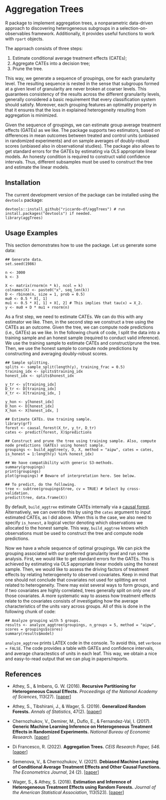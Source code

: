 # Aggregation Trees
R package to implement aggregation trees, a nonparametric data-driven approach to discovering heterogeneous subgroups in a selection-on-observables framework. Additionally, it provides useful functions to work with `rpart` objects.

The approach consists of three steps:

1. Estimate conditional average treatment effects (CATEs);
2. Aggregate CATEs into a decision tree;
3. Prune the tree.

This way, we generate a sequence of groupings, one for each granularity level. The resulting sequence is nested in the sense that subgroups formed at a given
level of granularity are never broken at coarser levels. This guarantees consistency of the results across the different granularity levels, generally considered a basic requirement that every classification system should satisfy. Moreover, each grouping features an optimality property in that it ensures that the loss in
explained heterogeneity resulting from aggregation is minimized.

Given the sequence of groupings, we can estimate group average treatment effects (GATEs) as we like. The package supports two estimators, based on differences in mean outcomes between treated and control units (unbiased in randomized experiments) and on sample averages of doubly-robust scores (unbiased also in observational studies). The package also allows to get standard errors for the GATEs by estimating via OLS appropriate linear models. An honesty condition is required to construct valid confidence intervals. Thus, different subsamples must be used to construct the tree and estimate the linear models. 

## Installation  
The current development version of the package can be installed using the `devtools` package:

```
devtools::install_github("riccardo-df/aggTrees") # run install.packages("devtools") if needed.
library(aggTrees)
```

## Usage Examples
This section demonstrates how to use the package. Let us generate some data:

```
## Generate data.
set.seed(1986)

n <- 3000
k <- 3

X <- matrix(rnorm(n * k), ncol = k)
colnames(X) <- paste0("x", seq_len(k))
D <- rbinom(n, size = 1, prob = 0.5)
mu0 <- 0.5 * X[, 1]
mu1 <- 0.5 * X[, 1] + X[, 2] # This implies that tau(x) = X_2.
y <- mu0 + D * mu1 + rnorm(n)
```

As a first step, we need to estimate CATEs. We can do this with any estimator we like. Then, in the second step we construct a tree using the CATEs as an outcome. Given the tree, we can compute node predictions (i.e., GATEs) as we like. In the following chunk of code, I split the data into a training sample and an honest sample (required to conduct valid inference). We use the training sample to estimate CATEs and construct/prune the tree. Then, we use the honest sample to compute node predictions by constructing and averaging doubly-robust scores.

```
## Sample splitting.
splits <- sample_split(length(y), training_frac = 0.5)
training_idx <- splits$training_idx
honest_idx <- splits$honest_idx

y_tr <- y[training_idx]
D_tr <- D[training_idx]
X_tr <- X[training_idx, ]

y_hon <- y[honest_idx]
D_hon <- D[honest_idx]
X_hon <- X[honest_idx, ]

## Estimate CATEs. Use training sample. 
library(grf)
forest <- causal_forest(X_tr, y_tr, D_tr) 
cates <- predict(forest, X)$predictions

## Construct and prune the tree using training sample. Also, compute node predictions (GATEs) using honest sample.
groupings <- build_aggtree(y, D, X, method = "aipw", cates = cates, is_honest = 1:length(y) %in% honest_idx)

## We have compatibility with generic S3-methods. 
summary(groupings)
print(groupings)
plot(groupings) # Beware of interpretation here. See below.

## To predict, do the following.
tree <- subtree(groupings$tree, cv = TRUE) # Select by cross-validation.
predict(tree, data.frame(X))
```

By default, `build_aggtree` estimate CATEs internally via a [causal forest](https://github.com/grf-labs/grf/blob/master/r-package/grf/R/causal_forest.R). Alternatively, we can override this by using the `cates` argument to input estimated CATEs, as I did above. When this is the case, we also need to specify `is_honest`, a logical vector denoting which observations we allocated to the honest sample. This way, `build_aggtree` knows which observations must be used to construct the tree and compute node predictions.

Now we have a whole sequence of optimal groupings. We can pick the grouping associated with our preferred granularity level and run some analysis. First, we would like to get standard errors for the GATEs. This is achieved by estimating via OLS appropriate linear models using the honest sample. Then, we would like to assess the driving factors of treatment effects by relating heterogeneity to observed covariates. Keep in mind that one should not conclude that covariates not used for splitting are not related to heterogeneity. There may exist several ways to form groups, and if two covariates are highly correlated, trees generally split on only one of those covariates. A more systematic way to assess how treatment effects relate to the covariates consists of investigating how the average characteristics of the units vary across groups. All of this is done in the following chunk of code:

```
## Analyze grouping with 5 groups.
results <- analyze_aggtree(groupings, n_groups = 5, method = "aipw", scores = groupings$scores)
summary(results$model)
```

`analyze_aggtree` prints LATEX code in the console. To avoid this, set `verbose = FALSE`. The code provides a table with GATEs and confidence intervals, and average charactestics of units in each leaf. This way, we obtain a nice and easy-to-read output that we can plug in papers/reports.

## References

- Athey, S., & Imbens, G. W. (2016).
<b>Recursive Partitioning for Heterogeneous Causal Effects.</b>
<i>Proceedings of the National Academy of Sciences</i>, 113(27).
[<a href="https://www.pnas.org/doi/abs/10.1073/pnas.1510489113">paper</a>]

- Athey, S., Tibshirani, J., & Wager, S. (2019).
<b>Generalized Random Forests.</b> <i>Annals of Statistics</i>, 47(2).
[<a href="https://projecteuclid.org/euclid.aos/1547197251">paper</a>]

- Chernozhukov, V., Demirer, M., Duflo, E., & Fernandez-Val, I. (2017).
<b>Generic Machine Learning Inference on Heterogeneous Treatment Effects in Randomized Experiments.</b>
<i>National Bureau of Economic Research</i>.
[<a href="https://www.nber.org/papers/w24678">paper</a>]

- Di Francesco, R. (2022).
<b>Aggregation Trees.</b> <i>CEIS Research Paper, 546.</i>
[<a href="https://papers.ssrn.com/sol3/papers.cfm?abstract_id=4304256">paper</a>]

- Semenova, V., & Chernozhukov, V. (2021).
<b>Debiased Machine Learning of Conditional Average Treatment Effects and Other Causal Functions.</b>
<i>The Econometrics Journal</i>, 24 (2).
[<a href="https://academic.oup.com/ectj/article/24/2/264/5899048">paper</a>]

- Wager, S., & Athey, S. (2018).
<b>Estimation and Inference of Heterogeneous Treatment Effects using Random Forests.</b>
<i>Journal of the American Statistical Association</i>, 113(523).
[<a href="https://www.tandfonline.com/eprint/v7p66PsDhHCYiPafTJwC/full">paper</a>]
